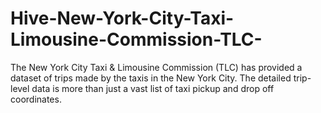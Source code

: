 # Hive-New-York-City-Taxi-Limousine-Commission-TLC-
The New York City Taxi &amp; Limousine Commission (TLC) has provided a dataset of trips made by the taxis in the New York City. The detailed trip-level data is more than just a vast list of taxi pickup and drop off coordinates.  
